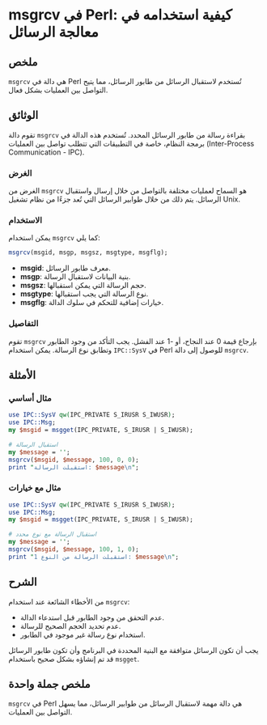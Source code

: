 <!--
Meta Description: # msgrcv في Perl: كيفية استخدامه في معالجة الرسائل ## ملخص `msgrcv` هي دالة في Perl تُستخدم لاستقبال الرسائل من طابور الرسائل، مما يتيح التواصل بين ال...
Meta Keywords: msgrcv, الرسائل, الرسالة, perl, ipc
-->

# msgrcv في Perl: كيفية استخدامه في معالجة الرسائل

## ملخص
`msgrcv` هي دالة في Perl تُستخدم لاستقبال الرسائل من طابور الرسائل، مما يتيح التواصل بين العمليات بشكل فعال.

## الوثائق
تقوم دالة `msgrcv` بقراءة رسالة من طابور الرسائل المحدد. تُستخدم هذه الدالة في برمجة النظام، خاصة في التطبيقات التي تتطلب تواصل بين العمليات (Inter-Process Communication - IPC). 

### الغرض
الغرض من `msgrcv` هو السماح لعمليات مختلفة بالتواصل من خلال إرسال واستقبال الرسائل. يتم ذلك من خلال طوابير الرسائل التي تُعد جزءًا من نظام تشغيل Unix.

### الاستخدام
يمكن استخدام `msgrcv` كما يلي:
```perl
msgrcv(msgid, msgp, msgsz, msgtype, msgflg);
```
- **msgid**: معرف طابور الرسائل.
- **msgp**: بنية البيانات لاستقبال الرسالة.
- **msgsz**: حجم الرسالة التي يمكن استقبالها.
- **msgtype**: نوع الرسالة التي يجب استقبالها.
- **msgflg**: خيارات إضافية للتحكم في سلوك الدالة.

### التفاصيل
تقوم `msgrcv` بإرجاع قيمة 0 عند النجاح، أو -1 عند الفشل. يجب التأكد من وجود الطابور وتطابق نوع الرسالة. يمكن استخدام `IPC::SysV` في Perl للوصول إلى دالة `msgrcv`.

## الأمثلة
### مثال أساسي
```perl
use IPC::SysV qw(IPC_PRIVATE S_IRUSR S_IWUSR);
use IPC::Msg;
my $msgid = msgget(IPC_PRIVATE, S_IRUSR | S_IWUSR);

# استقبال الرسالة
my $message = '';
msgrcv($msgid, $message, 100, 0, 0);
print "استقبلت الرسالة: $message\n";
```

### مثال مع خيارات
```perl
use IPC::SysV qw(IPC_PRIVATE S_IRUSR S_IWUSR);
use IPC::Msg;
my $msgid = msgget(IPC_PRIVATE, S_IRUSR | S_IWUSR);

# استقبال الرسالة مع نوع محدد
my $message = '';
msgrcv($msgid, $message, 100, 1, 0);
print "استقبلت الرسالة من النوع 1: $message\n";
```

## الشرح
من الأخطاء الشائعة عند استخدام `msgrcv`:
- عدم التحقق من وجود الطابور قبل استدعاء الدالة.
- عدم تحديد الحجم الصحيح للرسالة.
- استخدام نوع رسالة غير موجود في الطابور.

يجب أن تكون الرسائل متوافقة مع البنية المحددة في البرنامج وأن تكون طابور الرسائل قد تم إنشاؤه بشكل صحيح باستخدام `msgget`.

## ملخص جملة واحدة
`msgrcv` في Perl هي دالة مهمة لاستقبال الرسائل من طوابير الرسائل، مما يسهل التواصل بين العمليات.